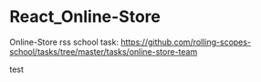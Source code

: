 # React_Online-Store
Online-Store rss school 
task: https://github.com/rolling-scopes-school/tasks/tree/master/tasks/online-store-team

test
